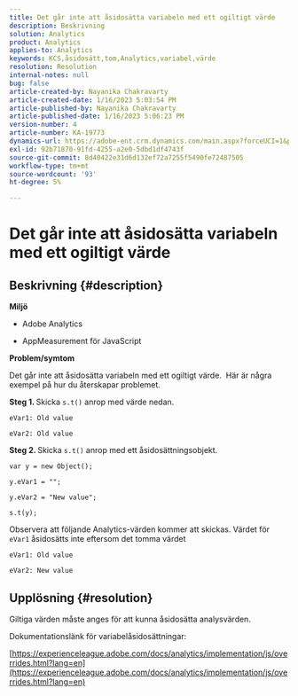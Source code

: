 ```yaml
---
title: Det går inte att åsidosätta variabeln med ett ogiltigt värde
description: Beskrivning
solution: Analytics
product: Analytics
applies-to: Analytics
keywords: KCS,åsidosätt,tom,Analytics,variabel,värde
resolution: Resolution
internal-notes: null
bug: false
article-created-by: Nayanika Chakravarty
article-created-date: 1/16/2023 5:03:54 PM
article-published-by: Nayanika Chakravarty
article-published-date: 1/16/2023 5:06:23 PM
version-number: 4
article-number: KA-19773
dynamics-url: https://adobe-ent.crm.dynamics.com/main.aspx?forceUCI=1&pagetype=entityrecord&etn=knowledgearticle&id=7cac99bc-bf95-ed11-aad1-6045bd006149
exl-id: 92b71870-91fd-4255-a2e0-5dbd1df4743f
source-git-commit: 8d40422e31d6d132ef72a7255f5490fe72487505
workflow-type: tm+mt
source-wordcount: '93'
ht-degree: 5%

---
```


# Det går inte att åsidosätta variabeln med ett ogiltigt värde

## Beskrivning {#description}


<b>Miljö</b>

- Adobe Analytics

- AppMeasurement för JavaScript

<b>Problem/symtom</b>

Det går inte att åsidosätta variabeln med ett ogiltigt värde.  Här är några exempel på hur du återskapar problemet.

<b>Steg 1. </b>Skicka `s.t()` anrop med värde nedan.


```
eVar1: Old value

eVar2: Old value
```


<b>Steg 2. </b>Skicka `s.t()` anrop med ett åsidosättningsobjekt.


```
var y = new Object();

y.eVar1 = "";

y.eVar2 = "New value";

s.t(y);
```


Observera att följande Analytics-värden kommer att skickas. Värdet för `eVar1` åsidosätts inte eftersom det tomma värdet


```
eVar1: Old value

eVar2: New value
```



## Upplösning {#resolution}


Giltiga värden måste anges för att kunna åsidosätta analysvärden.

Dokumentationslänk för variabelåsidosättningar:

[https://experienceleague.adobe.com/docs/analytics/implementation/js/overrides.html?lang=en](https://experienceleague.adobe.com/docs/analytics/implementation/js/overrides.html?lang=en)
